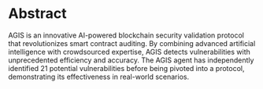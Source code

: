 # Abstract
AGIS is an innovative AI-powered blockchain security validation protocol that revolutionizes smart contract auditing. By combining advanced artificial intelligence with crowdsourced expertise, AGIS detects vulnerabilities with unprecedented efficiency and accuracy. The AGIS agent has independently identified 21 potential vulnerabilities before being pivoted into a protocol, demonstrating its effectiveness in real-world scenarios.
